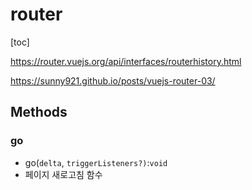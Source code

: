 # router

[toc]

https://router.vuejs.org/api/interfaces/routerhistory.html

https://sunny921.github.io/posts/vuejs-router-03/

## Methods

### go

- go(`delta`, `triggerListeners?)`:`void`
- 페이지 새로고침 함수